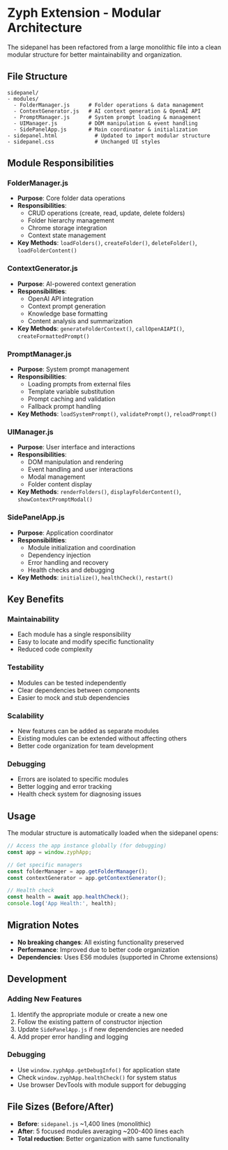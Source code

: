 # Zyph Extension - Modular Architecture

The sidepanel has been refactored from a large monolithic file into a clean modular structure for better maintainability and organization.

## File Structure

```
sidepanel/
- modules/
  - FolderManager.js      # Folder operations & data management
  - ContextGenerator.js   # AI context generation & OpenAI API
  - PromptManager.js      # System prompt loading & management
  - UIManager.js          # DOM manipulation & event handling
  - SidePanelApp.js       # Main coordinator & initialization
- sidepanel.html            # Updated to import modular structure
- sidepanel.css             # Unchanged UI styles
```

## Module Responsibilities

### FolderManager.js
- **Purpose**: Core folder data operations
- **Responsibilities**:
  - CRUD operations (create, read, update, delete folders)
  - Folder hierarchy management
  - Chrome storage integration
  - Context state management
- **Key Methods**: `loadFolders()`, `createFolder()`, `deleteFolder()`, `loadFolderContent()`

### ContextGenerator.js  
- **Purpose**: AI-powered context generation
- **Responsibilities**:
  - OpenAI API integration
  - Context prompt generation
  - Knowledge base formatting
  - Content analysis and summarization
- **Key Methods**: `generateFolderContext()`, `callOpenAIAPI()`, `createFormattedPrompt()`

### PromptManager.js
- **Purpose**: System prompt management
- **Responsibilities**:
  - Loading prompts from external files
  - Template variable substitution
  - Prompt caching and validation
  - Fallback prompt handling
- **Key Methods**: `loadSystemPrompt()`, `validatePrompt()`, `reloadPrompt()`

### UIManager.js
- **Purpose**: User interface and interactions
- **Responsibilities**:
  - DOM manipulation and rendering
  - Event handling and user interactions
  - Modal management
  - Folder content display
- **Key Methods**: `renderFolders()`, `displayFolderContent()`, `showContextPromptModal()`

### SidePanelApp.js
- **Purpose**: Application coordinator
- **Responsibilities**:
  - Module initialization and coordination
  - Dependency injection
  - Error handling and recovery
  - Health checks and debugging
- **Key Methods**: `initialize()`, `healthCheck()`, `restart()`

## Key Benefits

### **Maintainability**
- Each module has a single responsibility
- Easy to locate and modify specific functionality
- Reduced code complexity

### **Testability**
- Modules can be tested independently
- Clear dependencies between components
- Easier to mock and stub dependencies

### **Scalability**
- New features can be added as separate modules
- Existing modules can be extended without affecting others
- Better code organization for team development

### **Debugging**
- Errors are isolated to specific modules
- Better logging and error tracking
- Health check system for diagnosing issues

## Usage

The modular structure is automatically loaded when the sidepanel opens:

```javascript
// Access the app instance globally (for debugging)
const app = window.zyphApp;

// Get specific managers
const folderManager = app.getFolderManager();
const contextGenerator = app.getContextGenerator();

// Health check
const health = await app.healthCheck();
console.log('App Health:', health);
```

## Migration Notes

- **No breaking changes**: All existing functionality preserved
- **Performance**: Improved due to better code organization
- **Dependencies**: Uses ES6 modules (supported in Chrome extensions)

## Development

### Adding New Features
1. Identify the appropriate module or create a new one
2. Follow the existing pattern of constructor injection
3. Update `SidePanelApp.js` if new dependencies are needed
4. Add proper error handling and logging

### Debugging
- Use `window.zyphApp.getDebugInfo()` for application state
- Check `window.zyphApp.healthCheck()` for system status
- Use browser DevTools with module support for debugging

## File Sizes (Before/After)

- **Before**: `sidepanel.js` ~1,400 lines (monolithic)
- **After**: 5 focused modules averaging ~200-400 lines each
- **Total reduction**: Better organization with same functionality
